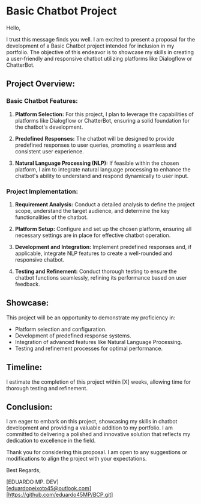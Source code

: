 # Basic Chatbot Project

Hello,

I trust this message finds you well. I am excited to present a proposal for the development of a Basic Chatbot project intended for inclusion in my portfolio. The objective of this endeavor is to showcase my skills in creating a user-friendly and responsive chatbot utilizing platforms like Dialogflow or ChatterBot.

## Project Overview:

### Basic Chatbot Features:

1. **Platform Selection:**
   For this project, I plan to leverage the capabilities of platforms like Dialogflow or ChatterBot, ensuring a solid foundation for the chatbot's development.

2. **Predefined Responses:**
   The chatbot will be designed to provide predefined responses to user queries, promoting a seamless and consistent user experience.

3. **Natural Language Processing (NLP):**
   If feasible within the chosen platform, I aim to integrate natural language processing to enhance the chatbot's ability to understand and respond dynamically to user input.

### Project Implementation:

1. **Requirement Analysis:**
   Conduct a detailed analysis to define the project scope, understand the target audience, and determine the key functionalities of the chatbot.

2. **Platform Setup:**
   Configure and set up the chosen platform, ensuring all necessary settings are in place for effective chatbot operation.

3. **Development and Integration:**
   Implement predefined responses and, if applicable, integrate NLP features to create a well-rounded and responsive chatbot.

4. **Testing and Refinement:**
   Conduct thorough testing to ensure the chatbot functions seamlessly, refining its performance based on user feedback.

## Showcase:

This project will be an opportunity to demonstrate my proficiency in:

- Platform selection and configuration.
- Development of predefined response systems.
- Integration of advanced features like Natural Language Processing.
- Testing and refinement processes for optimal performance.

## Timeline:

I estimate the completion of this project within [X] weeks, allowing time for thorough testing and refinement.

## Conclusion:

I am eager to embark on this project, showcasing my skills in chatbot development and providing a valuable addition to my portfolio. I am committed to delivering a polished and innovative solution that reflects my dedication to excellence in the field.

Thank you for considering this proposal. I am open to any suggestions or modifications to align the project with your expectations.

Best Regards,

[EDUARDO MP. DEV]  
[eduardopeixoto45@outlook.com]  
[https://github.com/eduardo45MP/BCP.git]
